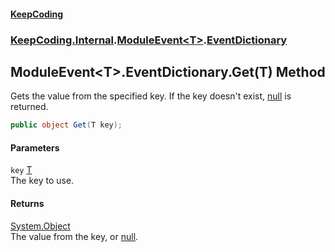 #### [KeepCoding](index.md 'index')
### [KeepCoding.Internal](KeepCoding.Internal.md 'KeepCoding.Internal').[ModuleEvent&lt;T&gt;](ModuleEvent.T..md 'KeepCoding.Internal.ModuleEvent&lt;T&gt;').[EventDictionary](ModuleEvent.T..EventDictionary.md 'KeepCoding.Internal.ModuleEvent&lt;T&gt;.EventDictionary')
## ModuleEvent&lt;T&gt;.EventDictionary.Get(T) Method
Gets the value from the specified key. If the key doesn't exist, [null](https://docs.microsoft.com/en-us/dotnet/csharp/language-reference/keywords/null 'https://docs.microsoft.com/en-us/dotnet/csharp/language-reference/keywords/null') is returned.  
```csharp
public object Get(T key);
```
#### Parameters
<a name='KeepCoding.Internal.ModuleEvent.T..EventDictionary.Get(T).key'></a>
`key` [T](ModuleEvent.T..EventDictionary.md#KeepCoding.Internal.ModuleEvent.T..EventDictionary.T 'KeepCoding.Internal.ModuleEvent&lt;T&gt;.EventDictionary.T')  
The key to use.
  
#### Returns
[System.Object](https://docs.microsoft.com/en-us/dotnet/api/System.Object 'System.Object')  
The value from the key, or [null](https://docs.microsoft.com/en-us/dotnet/csharp/language-reference/keywords/null 'https://docs.microsoft.com/en-us/dotnet/csharp/language-reference/keywords/null').
